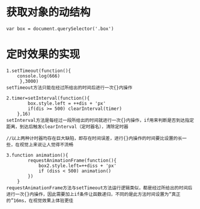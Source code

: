 # 获取对象的动结构
    var box = document.querySelector('.box')

# 定时效果的实现
    1.setTimeout(function(){
        console.log(666)
         },3000)
    setTimeout方法只能在经过所给出的时间后进行一次{}内操作

    2.timer=setInterval(function(){
            box.style.left = ++dis + 'px'
            if(dis >= 500) clearInterval(timer)
        },16)
    setInterval方法是每经过一段所给出的时间就进行一次{}内操作，if用来判断是否到达指定距离，到达后触发clearInterval（定时器名），清除定时器

    //以上两种计时器均存在巨大缺陷，即存在时间误差，进行{}内操作的时间要比设置的长一些，在视觉上来说让人觉得不流畅

    3.function animation(){
            requestAnimationFrame(function(){
                box2.style.left=++diss + 'px'
                if (diss < 500) animation()
            })
        }
    requestAnimationFrame方法与setTimeout方法运行逻辑类似，都是经过所给出的时间后进行一次{}内操作，因此需要加上if条件让函数递归，不同的是此方法时间设置为“真正的”16ms，在视觉效果上体验更佳
